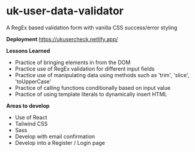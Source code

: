 # uk-user-data-validator
A RegEx based validation form with vanilla CSS success/error styling 


**Deployment**
https://ukusercheck.netlify.app/

**Lessons Learned**
- Practice of bringing elements in from the DOM
- Practice use of RegEx validation for different input fields
- Practice use of manipulating data using methods such as 'trim', 'slice', 'toUpperCase'
- Practice of calling functions conditionally based on input value
- Practice of using template literals to dynamically insert HTML

**Areas to develop**
- Use of React
- Tailwind CSS
- Sass
- Develop with email confirmation
- Develop into a Register / Login page
